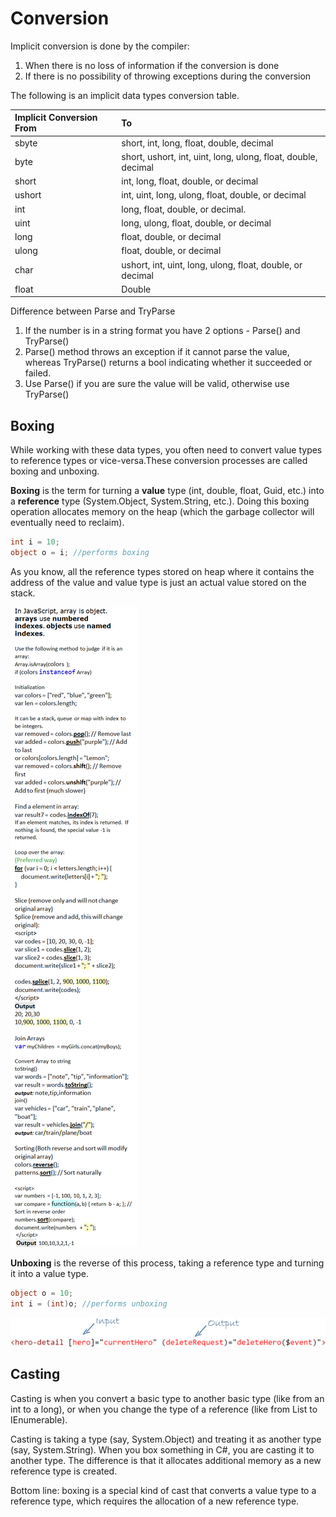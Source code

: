 # Conversion

Implicit conversion is done by the compiler: 

1. When there is no loss of information if the conversion is done
2. If there is no possibility of throwing exceptions during the conversion

The following is an implicit data types conversion table.

| Implicit Conversion From | To |
| :--- | :--- |
| sbyte | short, int, long, float, double, decimal |
| byte | short, ushort, int, uint, long, ulong, float, double, decimal |
| short | int, long, float, double, or decimal |
| ushort | int, uint, long, ulong, float, double, or decimal |
| int | long, float, double, or decimal. |
| uint | long, ulong, float, double, or decimal |
| long | float, double, or decimal |
| ulong | float, double, or decimal |
| char | ushort, int, uint, long, ulong, float, double, or decimal |
| float | Double |

Difference between Parse and TryParse 

1. If the number is in a string format you have 2 options - Parse\(\) and TryParse\(\)
2. Parse\(\) method throws an exception if it cannot parse the value, whereas TryParse\(\) returns a bool indicating whether it succeeded or failed.
3. Use Parse\(\) if you are sure the value will be valid, otherwise use TryParse\(\)

## Boxing

While working with these data types, you often need to convert value types to reference types or vice-versa.These conversion processes are called boxing and unboxing.

**Boxing** is the term for turning a **value** type \(int, double, float, Guid, etc.\) into a **reference** type \(System.Object, System.String, etc.\). Doing this boxing operation allocates memory on the heap \(which the garbage collector will eventually need to reclaim\). 

```csharp
int i = 10;
object o = i; //performs boxing
```

As you know, all the reference types stored on heap where it contains the address of the value and value type is just an actual value stored on the stack.

![](../../.gitbook/assets/image%20%285%29.png)

**Unboxing** is the reverse of this process, taking a reference type and turning it into a value type.

```csharp
object o = 10;
int i = (int)o; //performs unboxing
```

![](../../.gitbook/assets/image.png)

## Casting

Casting is when you convert a basic type to another basic type \(like from an int to a long\), or when you change the type of a reference \(like from List to IEnumerable\).

Casting is taking a type \(say, System.Object\) and treating it as another type \(say, System.String\). When you box something in C\#, you are casting it to another type. The difference is that it allocates additional memory as a new reference type is created.

Bottom line: boxing is a special kind of cast that converts a value type to a reference type, which requires the allocation of a new reference type.

